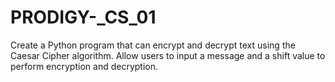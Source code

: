# PRODIGY-_CS_01
Create a Python program that can encrypt and decrypt text using the Caesar Cipher algorithm. Allow users to input a message and a shift value to perform encryption and decryption.
